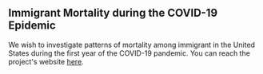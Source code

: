 ## Immigrant Mortality during the COVID-19 Epidemic

We wish to investigate patterns of mortality among immigrant in the United States during the first year of the COVID-19 pandemic. You can reach the project's website [here](https://eugeniopaglino.github.io/immigrant-mortality/).
